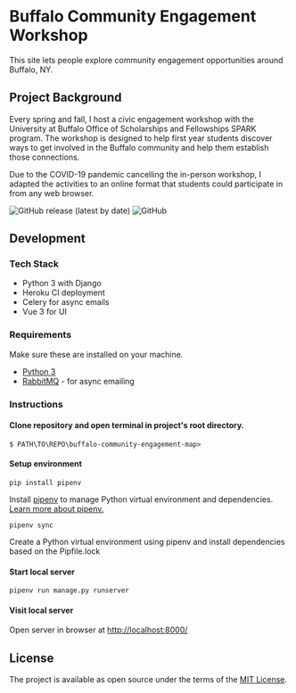 # Buffalo Community Engagement Workshop
This site lets people explore community engagement opportunities around Buffalo, NY. 

## Project Background
Every spring and fall, I host a civic engagement workshop with the University at Buffalo Office of Scholarships and Fellowships SPARK program. The workshop is designed to help first year students discover ways to get involved in the Buffalo community and help them establish those connections.

Due to the COVID-19 pandemic cancelling the in-person workshop, I adapted the activities to an online format that students could participate in from any web browser.

![GitHub release (latest by date)](https://img.shields.io/github/v/release/mpbrown/buffalo-community-engagement-map)
![GitHub](https://img.shields.io/github/license/mpbrown/buffalo-community-engagement-map)

## Development

### Tech Stack
- Python 3 with Django
- Heroku CI deployment
- Celery for async emails
- Vue 3 for UI

### Requirements
Make sure these are installed on your machine.
- [Python 3](https://www.python.org/downloads/)
- [RabbitMQ](https://www.rabbitmq.com/download.html) - for async emailing

### Instructions

#### Clone repository and open terminal in project's root directory.
```
$ PATH\TO\REPO\buffalo-community-engagement-map>
```

#### Setup environment
```
pip install pipenv
```
Install [pipenv](https://github.com/pypa/pipenv) to manage Python virtual environment and dependencies. [Learn more about pipenv.](https://realpython.com/pipenv-guide/)

```
pipenv sync
```
Create a Python virtual environment using pipenv and install dependencies based on the Pipfile.lock


#### Start local server
```
pipenv run manage.py runserver
```

#### Visit local server
Open server in browser at [http://localhost:8000/](http://localhost:8000/)


## License

The project is available as open source under the terms of the [MIT License](https://opensource.org/licenses/MIT).
